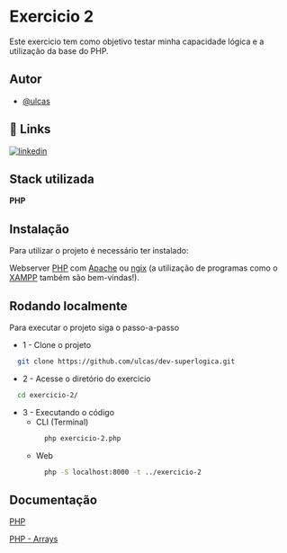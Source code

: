 
# Exercicio 2

Este exercicio tem como objetivo testar minha capacidade lógica e a utilização da base do PHP.

## Autor

- [@ulcas](https://www.github.com/ulcas)


## 🔗 Links
[![linkedin](https://img.shields.io/badge/linkedin-0A66C2?style=for-the-badge&logo=linkedin&logoColor=white)](https://www.linkedin.com/in/ulcas/)

## Stack utilizada

**PHP**


## Instalação

Para utilizar o projeto é necessário ter instalado:

Webserver [PHP](https://www.php.net/) com [Apache](https://httpd.apache.org/) ou [ngix](https://nginx.org/en/docs/) (a utilização de programas como o [XAMPP](https://www.apachefriends.org/pt_br/index.html) também são bem-vindas!).


## Rodando localmente

Para executar o projeto siga o passo-a-passo

- 1 - Clone o projeto
```bash
  git clone https://github.com/ulcas/dev-superlogica.git
```
- 2 - Acesse o diretório do exercicio
```bash
  cd exercicio-2/
```
- 3 - Executando o código
  - CLI (Terminal)
    ```bash
      php exercicio-2.php 
    ```
  - Web
    ```bash
      php -S localhost:8000 -t ../exercicio-2
    ```

## Documentação

[PHP](https://www.php.net/manual/pt_BR/)

[PHP - Arrays](https://www.php.net/manual/pt_BR/ref.array.php)
